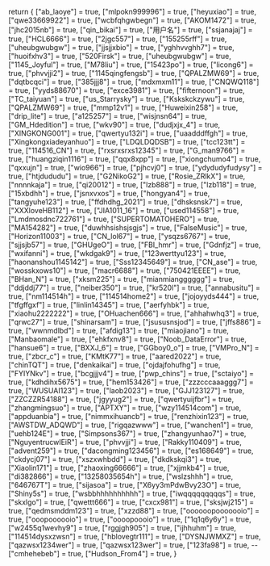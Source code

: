 return {
["ab_laoye"] = true,
["mlpokn999996"] = true,
["heyuxiao"] = true,
["qwe33669922"] = true,
["wcbfqhgwbegn"] = true,
["AKOM1472"] = true,
["jhc2015nb"] = true,
["qin_bikai"] = true,
["用户名"] = true,
["ssjanajaj"] = true,
["HCL6666"] = true,
["2jgc557"] = true,
["155255rff"] = true,
["uheubgwubgw"] = true,
["jjsjjxbio"] = true,
["yghhvvghh7"] = true,
["huoifxhv3"] = true,
["520Firsk"] = true,
["uheubgwubgw"] = true,
["1145_Joyful"] = true,
["M78liu"] = true,
["15423po"] = true,
["licong6"] = true,
["phvvjji2"] = true,
["1145qingfengsb"] = true,
["QPALZMW69"] = true,
["dqtbcqci"] = true,
["385jjj8"] = true,
["mdxmxm11"] = true,
["CNQWQ118"] = true,
["yyds88670"] = true,
["exce3981"] = true,
["fifternoon"] = true,
["TC_taiyuan"] = true,
["us_Starrysky"] = true,
["Kskskckzywu"] = true,
["QPALZMW69"] = true,
["mmp12v1"] = true,
["Huweixin258"] = true,
["drip_lite"] = true,
["a125257"] = true,
["wisjnsn64"] = true,
["GM_Hdedition"] = true,
["wkv90"] = true,
["dudjxjx_4"] = true,
["XINGKONG001"] = true,
["qwertyu132i"] = true,
["uaadddffgh"] = true,
["Xingkongxiadeyanhuo"] = true,
["LDQLDQDSB"] = true,
["tcc123tt"] = true,
["114516_CN"] = true,
["rxsrxsrxs12345"] = true,
["G_man9766"] = true,
["huangziqin1116"] = true,
["qqx8xpp"] = true,
["xiongchumo4"] = true,
["qxxujn"] = true,
["wio966"] = true,
["pjhcvj0"] = true,
["ydydudyfudysy"] = true,
["htjdududu"] = true,
["G2NikoG2"] = true,
["Rosie_ZRlkX"] = true,
["nnnnkaja"] = true,
["qi20012"] = true,
["lzb888"] = true,
["lzb118"] = true,
["15xbdhh"] = true,
["jsnxvxos"] = true,
["hongyan4"] = true,
["tangyuhe123"] = true,
["ffdhdhg_2021"] = true,
["dhsksnsk7"] = true,
["XXXloveHB112"] = true,
["JIA1011_16"] = true,
["used114558"] = true,
["Lmdmosdnc722761"] = true,
["SUPERTOMATOHERO"] = true,
["MA154282"] = true,
["duwhhsishsjsgjs"] = true,
["FalseMusic"] = true,
["Horizon11003"] = true,
["CN_lol67"] = true,
["ysqzs6767"] = true,
["sjjsjb57"] = true,
["GHUgeO"] = true,
["FBI_hmr"] = true,
["Gdnfjz"] = true,
["wxifanni"] = true,
["wkdgak9"] = true,
["123werttyu123"] = true,
["haonanshou1145142"] = true,
["Sss12345649"] = true,
["CN_ase"] = true,
["wosskxows10"] = true,
["macr6688"] = true,
["750421EEEE"] = true,
["BHan_N"] = true,
["xksm225"] = true,
["mianmiangggggg"] = true,
["ddjddj77"] = true,
["neiber350"] = true,
["kr520l"] = true,
["annabusitu"] = true,
["nm114514h"] = true,
["114514home2"] = true,
["jojoyyds444"] = true,
["tfgffgxf"] = true,
["linlin14345"] = true,
["aerfyhbk"] = true,
["xiaohu2222222"] = true,
["OHuachen666"] = true,
["ahhahwhq3"] = true,
["qrwc27"] = true,
["shinarsam"] = true,
["jsususnsjod"] = true,
["jffs886"] = true,
["wwnmdlbd"] = true,
["afdig13"] = true,
["miaojiano"] = true,
["Manbaomale"] = true,
["ehkfxnv8"] = true,
["Noob_DataError"] = true,
["hansue6"] = true,
["BXXJ_6"] = true,
["GGboy0_o"] = true,
["VMPro_N"] = true,
["zbcr_c"] = true,
["KMtK77"] = true,
["aared2022"] = true,
["chinTQT"] = true,
["denkaikai"] = true,
["ojdajfohufhg"] = true,
["FYIYNkv"] = true,
["bcgjjjv4"] = true,
["pwp_chins"] = true,
["sctaiyo"] = true,
["kdhdihx5675"] = true,
["hem153426"] = true,
["zzzcccaaaggg7"] = true,
["WUSUAI123"] = true,
["laob2023"] = true,
["GJJ123127"] = true,
["ZZCZZR54188"] = true,
["jgyyug2"] = true,
["qwertyuijfbr"] = true,
["zhangmingsuo"] = true,
["APTXY"] = true,
["wzy114514com"] = true,
["appduanbia"] = true,
["nimmxihuancb"] = true,
["renzhixin123"] = true,
["AWSTDW_ADQWD"] = true,
["rigqazwww"] = true,
["wanchen1"] = true,
["uehb124E"] = true,
["Simpsons367"] = true,
["zhangyunhao7"] = true,
["NguyentrucwIEiR"] = true,
["phvvjji"] = true,
["Rakky110409"] = true,
["advent259"] = true,
["dacongming123456"] = true,
["es168649"] = true,
["ckdycj07"] = true,
["xszxwhbdd"] = true,
["dkdkskqi3"] = true,
["Xiaolin171"] = true,
["zhaoxing66666"] = true,
["xjjmkb4"] = true,
["di382866"] = true,
["13258035654h"] = true,
["wslzshhh"] = true,
["646767T"] = true,
["sijasoa"] = true,
["X6yy3mPdwBvy23O"] = true,
["Shiny5s"] = true,
["wsbbhhhhhhhhhh"] = true,
["iwqqqqqqqqqs"] = true,
["skxlgo"] = true,
["qwettt666"] = true,
["cxcx981"] = true,
["sksjwj215"] = true,
["qedmsmddm123"] = true,
["xzzd88"] = true,
["oooooopooooooio"] = true,
["ooopoooooio"] = true,
["oooopoooio"] = true,
["1q1q6y6y"] = true,
["w2455q1wevhy9"] = true,
["rggjgh905"] = true,
["ijhhuhm"] = true,
["114514dysxzwsn"] = true,
["hblovegtr111"] = true,
["DYSNJWMXZ"] = true,
["qazwsx1234wer"] = true,
["qazwsx123wer"] = true,
["123fa98"] = true,
--["cmhehebeb"] = true,
["Hudson_From4"] = true,
}
